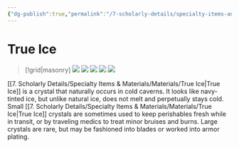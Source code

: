 ```yaml
---
{"dg-publish":true,"permalink":"/7-scholarly-details/specialty-items-and-materials/materials/true-ice/","noteIcon":""}
---
```


# True Ice

>[!grid|masonry]
>![](https://i.imgur.com/N0ojdP2.png)
![](https://i.imgur.com/1bsvMtB.png)
>![](https://i.imgur.com/Ty8CqA4.png)
>![](https://i.imgur.com/ybwQ5lD.png)
![](https://i.imgur.com/uZCrmeR.png)

[[7. Scholarly Details/Specialty Items & Materials/Materials/True Ice\|True Ice]] is a crystal that naturally occurs in cold caverns. It looks like navy-tinted ice, but unlike natural ice, does not melt and perpetually stays cold. Small [[7. Scholarly Details/Specialty Items & Materials/Materials/True Ice\|True Ice]] crystals are sometimes used to keep perishables fresh while in transit, or by traveling medics to treat minor bruises and burns. Large crystals are rare, but may be fashioned into blades or worked into armor plating. 

